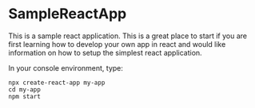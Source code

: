 # SampleReactApp
This is a sample react application.  This is a great place to start if you are first learning how to develop your own app in react and would like information on how to setup the simplest react application.

In your console environment, type:
```
npx create-react-app my-app
cd my-app
npm start
```

